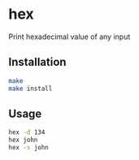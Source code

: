 hex
===

Print hexadecimal value of any input

Installation
---
```bash
make
make install
```

Usage
---
```bash
hex -d 134
hex john
hex -s john
```
